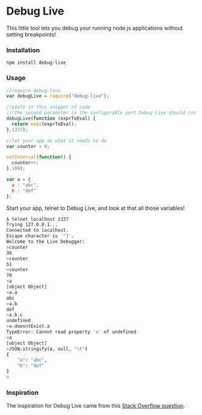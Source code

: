 Debug Live
=====================

This little tool lets you debug your running node.js applications without setting breakpoints!


### Installation

```shell
npm install debug-live
```

### Usage

```javascript
//require debug-live
var debugLive = require("debug-live");

//paste in this snippet of code
//(the second parameter is the configurable port Debug Live should run on)
debugLive(function (exprToEval) {
  return eval(exprToEval);
},1337);

//let your app do what it needs to do
var counter = 0;

setInterval(function() {
  counter++;
},100);

var a = {
  a : "abc",
  b : "def"
};
```

Start your app, telnet to Debug Live, and look at that all those variables!
```bash
$ telnet localhost 1337
Trying 127.0.0.1...
Connected to localhost.
Escape character is '^]'.
Welcome to the Live Debugger:
>counter
36
>counter
51
>counter
70
>a
[object Object]
>a.a
abc
>a.b
def
>a.b.c
undefined
>a.doesntExist.a
TypeError: Cannot read property 'a' of undefined
>a
[object Object]
>JSON.stringify(a, null, "\t")
{
	"a": "abc",
	"b": "def"
}
>
```

### Inspiration
The inspiration for Debug Live came from this [Stack Overflow question](http://stackoverflow.com/q/17974935/2359560).
